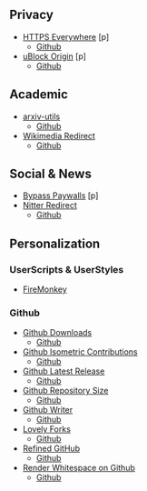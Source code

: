 
## Privacy
* [HTTPS Everywhere](https://addons.mozilla.org/en-US/firefox/addon/https-everywhere/) [p]
  - [Github](https://github.com/EFForg/https-everywhere)
* [uBlock Origin](https://addons.mozilla.org/en-US/firefox/addon/ublock-origin/) [p]
  - [Github](https://github.com/gorhill/uBlock)

## Academic
* [arxiv-utils](https://addons.mozilla.org/en-US/firefox/addon/arxiv-utils/)
  - [Github](https://github.com/j3soon/arxiv-utils)
* [Wikimedia Redirect](https://addons.mozilla.org/en-GB/firefox/addon/wikipedia-mobile-version/)
  - [Github](https://github.com/beingmrkenny/WikimediaRedirect)

## Social & News
* [Bypass Paywalls](https://github.com/iamadamdev/bypass-paywalls-chrome) [p]
* [Nitter Redirect](https://addons.mozilla.org/en-US/firefox/addon/nitter-redirect/)
  - [Github](https://github.com/SimonBrazell/nitter-redirect)

## Personalization
### UserScripts & UserStyles
* [FireMonkey](https://addons.mozilla.org/en-US/firefox/addon/firemonkey/)

### Github
* [Github Downloads](https://addons.mozilla.org/en-US/firefox/addon/github-downloads/)
  - [Github](https://github.com/samuelmeuli/github-downloads)
* [Github Isometric Contributions](https://addons.mozilla.org/en-US/firefox/addon/github-isometric-contributions/)
  - [Github](https://github.com/jasonlong/isometric-contributions/)
* [Github Latest Release](https://addons.mozilla.org/en-US/firefox/addon/github-latest-release/)
  - [Github](https://github.com/dword-design/github-latest-release)
* [Github Repository Size](https://addons.mozilla.org/en-US/firefox/addon/github-repo-size/)
  - [Github](https://github.com/Shywim/github-repo-size)
* [Github Writer](https://addons.mozilla.org/en-US/firefox/addon/github-writer/)
  - [Github](https://github.com/ckeditor/github-writer)
* [Lovely Forks](https://addons.mozilla.org/en-US/firefox/addon/lovely-forks/)
  - [Github](https://github.com/musically-ut/lovely-forks)
* [Refined GitHub](https://addons.mozilla.org/en-US/firefox/addon/refined-github-/)
  - [Github](https://github.com/refined-github/refined-github)
* [Render Whitespace on Github](https://addons.mozilla.org/en-US/firefox/addon/render-whitespace-on-github/)
  - [Github](https://github.com/glebm/render-whitespace-on-github)
